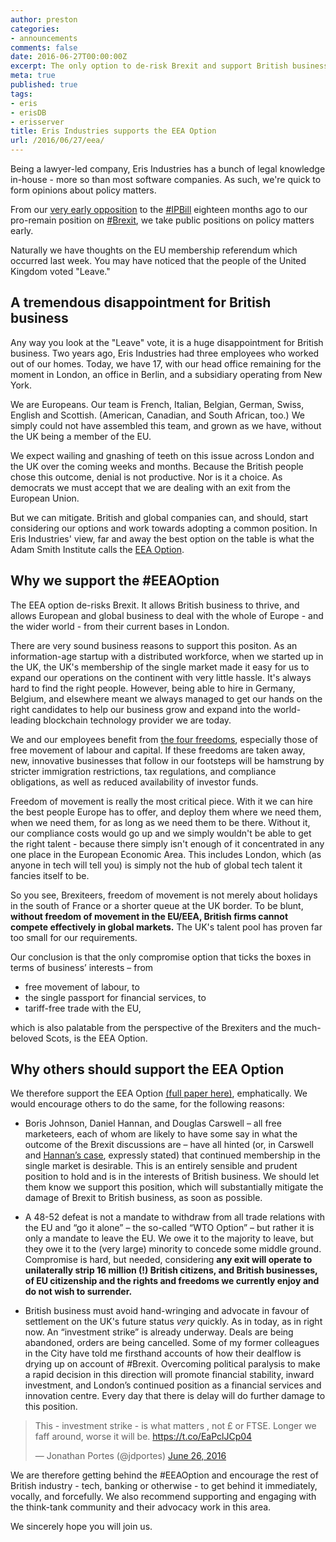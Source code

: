 ```yaml
---
author: preston
categories:
- announcements
comments: false
date: 2016-06-27T00:00:00Z
excerpt: The only option to de-risk Brexit and support British business.
meta: true
published: true
tags:
- eris
- erisDB
- erisserver
title: Eris Industries supports the EEA Option
url: /2016/06/27/eea/
---
```


Being a lawyer-led company, Eris Industries has a bunch of legal knowledge in-house - more so than most software companies. As such, we're quick to form opinions about policy matters. 

From our [very early opposition](https://www.theguardian.com/technology/2015/jan/13/david-cameron-encrypted-messaging-apps-ban) to the [#IPBill](https://blog.erisindustries.com/2015/11/02/IPBill/) eighteen months ago to our pro-remain position on [#Brexit](https://blog.erisindustries.com/products/2016/02/16/getin/), we take public positions on policy matters early.

Naturally we have thoughts on the EU membership referendum which occurred last week. You may have noticed that the people of the United Kingdom voted "Leave."

## A tremendous disappointment for British business

Any way you look at the "Leave" vote, it is a huge disappointment for British business. Two years ago, Eris Industries had three employees who worked out of our homes. Today, we have 17, with our head office remaining for the moment in London, an office in Berlin, and a subsidiary operating from New York. 

We are Europeans. Our team is French, Italian, Belgian, German, Swiss, English and Scottish. (American, Canadian, and South African, too.) We simply could not have assembled this team, and grown as we have, without the UK being a member of the EU.

We expect wailing and gnashing of teeth on this issue across London and the UK over the coming weeks and months. Because the British people chose this outcome, denial is not productive. Nor is it a choice. As democrats we must accept that we are dealing with an exit from the European Union. 

But we can mitigate. British and global companies can, and should, start considering our options and work towards adopting a common position. In Eris Industries' view, far and away the best option on the table is what the Adam Smith Institute calls the [EEA Option](http://www.adamsmith.org/blog/time-for-the-eea-option). 

## Why we support the #EEAOption

The EEA option de-risks Brexit. It allows British business to thrive, and allows European and global business to deal with the whole of Europe - and the wider world - from their current bases in London.

There are very sound business reasons to support this positon. As an information-age startup with a distributed workforce, when we started up in the UK, the UK's membership of the single market made it easy for us to expand our operations on the continent with very little hassle. It's always hard to find the right people. However, being able to hire in Germany, Belgium, and elsewhere meant we always managed to get our hands on the right candidates to help our business grow and expand into the world-leading blockchain technology provider we are today. 

We and our employees benefit from [the four freedoms](http://www.polipedia.eu/tiki-index.php?page=Four+Freedoms+of+the+European+Union), especially those of free movement of labour and capital. If these freedoms are taken away, new, innovative businesses that follow in our footsteps will be hamstrung by stricter immigration restrictions, tax regulations, and compliance obligations, as well as reduced availability of investor funds. 

Freedom of movement is really the most critical piece. With it we can hire the best people Europe has to offer, and deploy them where we need them, when we need them, for as long as we need them to be there. Without it, our compliance costs would go up and we simply wouldn't be able to get the right talent - because there simply isn't enough of it concentrated in any one place in the European Economic Area. This includes London, which (as anyone in tech will tell you) is simply not the hub of global tech talent it fancies itself to be.

So you see, Brexiteers, freedom of movement is not merely about holidays in the south of France or a shorter queue at the UK border. To be blunt, **without freedom of movement in the EU/EEA, British firms cannot compete effectively in global markets.** The UK's talent pool has proven far too small for our requirements.

Our conclusion is that the only compromise option that ticks the boxes in terms of business’ interests – from 

* free movement of labour, to 
* the single passport for financial services, to 
* tariff-free trade with the EU, 

which is also palatable from the perspective of the Brexiters and the much-beloved Scots, is the EEA Option.

## Why others should support the EEA Option

We therefore support the EEA Option [(full paper here)](http://www.adamsmith.org/evolution-not-revolution), emphatically. We would encourage others to do the same, for the following reasons:

* Boris Johnson, Daniel Hannan, and Douglas Carswell – all free marketeers, each of whom are likely to have some say in what the outcome of the Brexit discussions are – have all hinted (or, in Carswell and [Hannan’s case](http://www.independent.co.uk/news/uk/home-news/eu-referendum-tory-campaigner-admits-brexit-immigration-some-control-a7102626.html), expressly stated) that continued membership in the single market is desirable. This is an entirely sensible and prudent position to hold and is in the interests of British business. We should let them know we support this position, which will substantially mitigate the damage of Brexit to British business, as soon as possible.  

* A 48-52 defeat is not a mandate to withdraw from all trade relations with the EU and “go it alone” – the so-called “WTO Option” – but rather it is only a mandate to leave the EU. We owe it to the majority to leave, but they owe it to the (very large) minority to concede some middle ground. Compromise is hard, but needed, considering **any exit will operate to unilaterally strip 16 million (!) British citizens, and British businesses, of EU citizenship and the rights and freedoms we currently enjoy and do not wish to surrender.**
 
* British business must avoid hand-wringing and advocate in favour of settlement on the UK's future status _very_ quickly. As in today, as in right now. An “investment strike” is already underway. Deals are being abandoned, orders are being cancelled. Some of my former colleagues in the City have told me firsthand accounts of how their dealflow is drying up on account of #Brexit. Overcoming political paralysis to make a rapid decision in this direction will promote financial stability, inward investment, and London’s continued position as a financial services and innovation centre. Every day that there is delay will do further damage to this position.

<blockquote class="twitter-tweet" data-lang="en"><p lang="en" dir="ltr">This - investment strike - is what matters , not £ or FTSE.  Longer we faff around, worse it will be. <a href="https://t.co/EaPclJCp04">https://t.co/EaPclJCp04</a></p>&mdash; Jonathan Portes (@jdportes) <a href="https://twitter.com/jdportes/status/747146000385572864">June 26, 2016</a></blockquote>
<script async src="//platform.twitter.com/widgets.js" charset="utf-8"></script>

We are therefore getting behind the #EEAOption and encourage the rest of British industry - tech, banking or otherwise - to get behind it immediately, vocally, and forcefully. We also recommend supporting and engaging with the think-tank community and their advocacy work in this area.

We sincerely hope you will join us.
